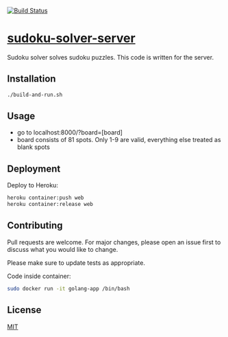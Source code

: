 [![Build Status](https://travis-ci.org/bhowmikp/sudoku-solver.svg?branch=master)](https://travis-ci.org/bhowmikp/sudoku-solver)

# [sudoku-solver-server](https://dry-hollows-45767.herokuapp.com/)
Sudoku solver solves sudoku puzzles. This code is written for the server.

## Installation

```bash
./build-and-run.sh
```

## Usage

- go to localhost:8000/?board=[board]
- board consists of 81 spots. Only 1-9 are valid, everything else treated as blank spots

## Deployment

Deploy to Heroku:
```sh
heroku container:push web
heroku container:release web
```

## Contributing
Pull requests are welcome. For major changes, please open an issue first to discuss what you would like to change.

Please make sure to update tests as appropriate.

Code inside container:
```sh
sudo docker run -it golang-app /bin/bash
```

## License
[MIT](https://choosealicense.com/licenses/mit/)
